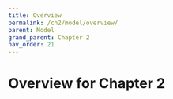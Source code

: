 ```yaml
---
title: Overview
permalink: /ch2/model/overview/
parent: Model
grand_parent: Chapter 2
nav_order: 21
---
```


# Overview for Chapter 2
